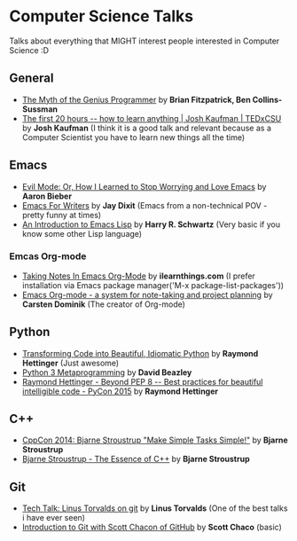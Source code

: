 # Computer Science Talks
Talks about everything that MIGHT interest people interested in Computer Science :D

## General
* [The Myth of the Genius Programmer](https://www.youtube.com/watch?v=0SARbwvhupQ) by **Brian Fitzpatrick, Ben Collins-Sussman**
* [The first 20 hours -- how to learn anything | Josh Kaufman | TEDxCSU](https://www.youtube.com/watch?v=5MgBikgcWnY) by **Josh Kaufman** (I think it is a good talk and relevant because as a Computer Scientist you have to learn new things all the time)

## Emacs
* [Evil Mode: Or, How I Learned to Stop Worrying and Love Emacs](https://www.youtube.com/watch?v=JWD1Fpdd4Pc) by **Aaron Bieber**
* [Emacs For Writers](https://www.youtube.com/watch?v=FtieBc3KptU) by **Jay Dixit** (Emacs from a non-technical POV - pretty funny at times)
* [An Introduction to Emacs Lisp](https://www.youtube.com/watch?v=2z-YBsd5snY) by **Harry R. Schwartz** (Very basic if you know some other Lisp language)

### Emcas Org-mode
* [Taking Notes In Emacs Org-Mode](https://www.youtube.com/watch?v=bzZ09dAbLEE) by **ilearnthings.com** (I prefer installation via Emacs package manager('M-x package-list-packages'))
* [Emacs Org-mode - a system for note-taking and project planning](https://www.youtube.com/watch?v=oJTwQvgfgMM) by **Carsten Dominik** (The creator of Org-mode)

## Python
* [Transforming Code into Beautiful, Idiomatic Python](https://www.youtube.com/watch?v=OSGv2VnC0go) by **Raymond Hettinger** (Just awesome)
* [Python 3 Metaprogramming](https://www.youtube.com/watch?v=sPiWg5jSoZI) by **David Beazley**
* [Raymond Hettinger - Beyond PEP 8 -- Best practices for beautiful intelligible code - PyCon 2015](https://www.youtube.com/watch?v=wf-BqAjZb8M) by **Raymond Hettinger**

## C++
* [CppCon 2014: Bjarne Stroustrup "Make Simple Tasks Simple!"](https://www.youtube.com/watch?v=nesCaocNjtQ) by **Bjarne Stroustrup**
* [Bjarne Stroustrup - The Essence of C++](https://www.youtube.com/watch?v=86xWVb4XIyE) by **Bjarne Stroustrup**

## Git
* [Tech Talk: Linus Torvalds on git](https://www.youtube.com/watch?v=4XpnKHJAok8) by **Linus Torvalds** (One of the best talks i have ever seen)
* [Introduction to Git with Scott Chacon of GitHub](https://www.youtube.com/watch?v=ZDR433b0HJY) by **Scott Chaco** (basic)